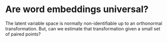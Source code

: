 # Are word embeddings universal?

The latent variable space is normally non-identifiable up to an orthonormal transformation. But, can we estimate that transformation given a small set of paired points?
